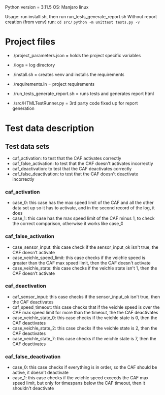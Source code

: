 Python version = 3.11.5
OS: Manjaro linux

Usage: run install.sh, then run run_tests_generate_report.sh 
Without report creation (from venv) run: 
`cd src/`
`python -m unittest tests.py -v`  

# Project files
* ./project_parameters.json = holds the project specific variables
* ./logs = log directory

* ./install.sh = creates venv and installs the requirements
* ./requirements.in = project requirements
* ./run_tests_generate_report.sh = runs tests and generates report html
* ./src/HTMLTestRunner.py = 3rd party code fixed up for report generation

# Test data description
## Test data sets
* caf_activation: to test that the CAF activates correctly
* caf_false_activation: to test that the CAF doesn't activates incorrectly
* caf_deactivation: to test that the CAF deactivates correctly
* caf_false_deactivation: to test that the CAF doesn't deactivate incorrectly

### caf_activation
* case_0: this case has the max speed limit of the CAF and all the other data set up so it has to activate, and in the second record of the log, it does
* case_1: this case has the max speed limit of the CAF minus 1, to check the correct comparison, otherwise it works like case_0

### caf_false_activation
* case_sensor_input: this case check if the sensor_input_ok isn't true, the CAF doesn't activate
* case_veichle_speed_limit: this case checks if the veichle speed is greater than the CAF max speed limit, then the CAF doesn't activate
* case_veichle_state: this case checks if the veichle state isn't 1, then the CAF doesn't activate

### caf_deactivation
* caf_sensor_input: this case checks if the sensor_input_ok isn't true, then the CAF deactivates
* caf_speed_timeout: this case checks that if the veichle speed is over the CAF max speed limit for more than the timeout, the the CAF deactivates
* case_veichle_state_0: this case checks if the veichle state is 0, then the CAF deactivates
* case_veichle_state_2: this case checks if the veichle state is 2, then the CAF deactivates
* case_veichle_state_7: this case checks if the veichle state is 7, then the CAF deactivates

### caf_false_deactivation
* case_0: this case checks if everything is in order, so the CAF should be active, it doesn't deactivate
* case_1: this case checks if the veichle speed exceeds the CAF max speed limit, but only for timespans below the CAF timeout, then it shouldn't deactivate
